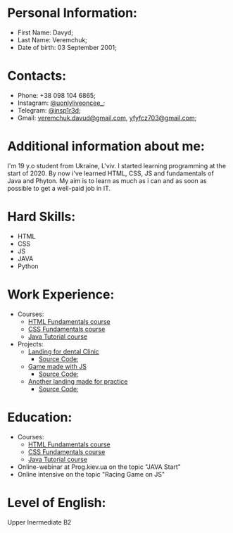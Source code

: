 # Personal Information:
* First Name: Davyd;
* Last Name: Veremchuk;
* Date of birth: 03 September 2001;

# Contacts:
* Phone: +38 098 104 6865;
* Instagram: [@uonlyliveoncee_](https://www.instagram.com/uonlyliveoncee_/?igshid=1689nizc9r53v);
* Telegram: [@insp1r3d](https://t.me/insp1r3d);
* Gmail: veremchuk.davud@gmail.com, yfyfcz703@gmail.com;

# Additional information about me:
I'm 19 y.o student from Ukraine, L'viv. I started learning programming at the start of 2020. 
By now i've learned HTML, CSS, JS and fundamentals of Java and Phyton.
My aim is to learn as much as i can and as soon as possible to get a well-paid job in IT.

# Hard Skills:
* HTML
* CSS
* JS
* JAVA
* Python
  
# Work Experience:
* Courses:
  * [HTML Fundamentals course](https://www.sololearn.com/Certificate/1014-11030539/pdf/)
  * [CSS Fundamentals course](https://www.sololearn.com/Certificate/1023-11030539/pdf/)
  * [Java Tutorial course](https://www.sololearn.com/Certificate/1068-11030539/pdf/)
* Projects:
  * [Landing for dental Clinic](1nspir3d.github.io/Denta-Clinic-Landing)
    * [Source Code](github.com/1nspir3d/Dental-Clinic-Landing);
  * [Game made with JS](1nspir3d.github.io/JS-Game)
    * [Source Code](github.com/1nspir3d/JS-Game);
  * [Another landing made for practice](1nspir3d.github.io/Example-Landing)
    * [Source Code](github.com/1nspir3d/Example-Landing);


# Education:
* Courses:
  * [HTML Fundamentals course](https://www.sololearn.com/Certificate/1014-11030539/pdf/)
  * [CSS Fundamentals course](https://www.sololearn.com/Certificate/1023-11030539/pdf/)
  * [Java Tutorial course](https://www.sololearn.com/Certificate/1068-11030539/pdf/)
* Online-webinar at Prog.kiev.ua on the topic "JAVA Start"
* Online intensive on the topic "Racing Game on JS"

# Level of English:
Upper Inermediate B2



